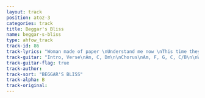 ```yaml
---
layout: track
position: atoz-3
categories: track
title: Beggar's Bliss
name: beggar-s-bliss
type: ahfow_track
track-id: 86
track-lyrics: "Woman made of paper \nUnderstand me now \nThis time they got you by the ears \nYou might be nothing \nOr just a footprint \nBut they been watching you for years \n\nIt's a strange \nfascination \nIt's a bliss \nIt's a beggar's bliss \n\nA double dance \nFor 20 dollars \nYou may be crooked but not cheap \nGo ahead make a mistake \nThat's what you're made of \nThey been watching you for years \n\nAnd in the shadow of a candlestick \nYou face appears \nQuickly now's the time \nWhy are we waiting?\nUptown, downtown \nI could care less \nI been watching you for years"
track-guitar: "Intro, Verse\nAm, C, Dm\n\nChorus\nAm, F, G, C, C/B\n\nWah Wah part\nDm, C, Am, G, Dm, F, G\n\n(provided by Drew)"
track-guitar-flag: true
track-author: 
track-sort: "BEGGAR'S BLISS"
track-alpha: B
track-original: 
---
```

